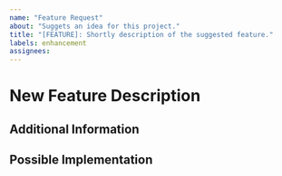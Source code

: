 ```yaml
---
name: "Feature Request"
about: "Suggets an idea for this project."
title: "[FEATURE]: Shortly description of the suggested feature."
labels: enhancement
assignees:
---
```


<!--
Thank you for suggesting an idea to make 42Cleaner better.

Please fill in as much of the template below as you're able.
-->

# New Feature Description
<!-- Is your feature request related to a problem? Please use the template for Bugs. -->
<!-- Otherwise, please provides a clear and concise description of the new feature. -->

## Additional Information
<!-- Any extra details you consider relevant. -->

## Possible Implementation
<!--- Not obligatory, but suggest an idea for implementing additions or changes. -->